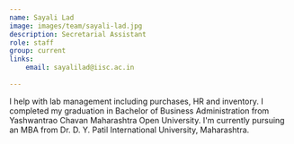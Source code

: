 ```yaml
---
name: Sayali Lad
image: images/team/sayali-lad.jpg
description: Secretarial Assistant
role: staff
group: current
links:
    email: sayalilad@iisc.ac.in
  
---
```


I help with lab management including purchases, HR and inventory. I completed my graduation in Bachelor of Business Administration from Yashwantrao Chavan Maharashtra Open University. I'm currently pursuing an MBA from Dr. D. Y. Patil International University, Maharashtra. 